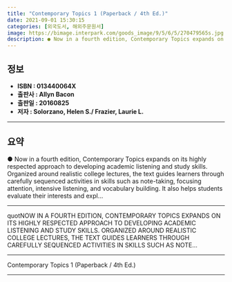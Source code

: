 ```yaml
---
title: "Contemporary Topics 1 (Paperback / 4th Ed.)"
date: 2021-09-01 15:30:15
categories: [외국도서, 해외주문원서]
image: https://bimage.interpark.com/goods_image/9/5/6/5/270479565s.jpg
description: ● Now in a fourth edition, Contemporary Topics expands on its highly respected approach to developing academic listening and study skills. Organized around re
---
```


## **정보**

- **ISBN : 013440064X**
- **출판사 : Allyn   Bacon**
- **출판일 : 20160825**
- **저자 : Solorzano, Helen S./ Frazier, Laurie L.**

------



## **요약**

●  Now in a fourth edition, Contemporary Topics  expands on its highly respected approach to developing academic listening and study skills. Organized around realistic college lectures, the text guides learners through carefully sequenced activities in skills such as note-taking, focusing attention, intensive listening, and vocabulary building. It also helps students evaluate their interests and expl...

------

quotNOW IN A FOURTH EDITION, CONTEMPORARY TOPICS  EXPANDS ON ITS HIGHLY RESPECTED APPROACH TO DEVELOPING ACADEMIC LISTENING AND STUDY SKILLS.
ORGANIZED AROUND REALISTIC COLLEGE LECTURES, THE TEXT GUIDES LEARNERS THROUGH CAREFULLY SEQUENCED ACTIVITIES IN SKILLS SUCH AS NOTE... 

------


Contemporary Topics 1 (Paperback / 4th Ed.) 

------


